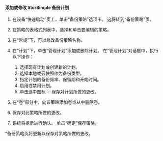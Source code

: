 
<!--author=SharS last changed: 9/15/15-->

#### <a name="to-add-or-modify-a-storsimple-backup-schedule"></a>添加或修改 StorSimple 备份计划
1. 在设备“快速启动”页上，单击“备份策略”选项卡。 这将转到“备份策略”页。
2. 在策略的表格式列表中，选择和单击要编辑的策略。
3. 在“常规”下，可以修改备份策略名称。
4. 在“计划”下，单击“管理计划”添加或删除计划。 在“管理计划”对话框中，执行以下操作：
   
   1. 选择现有计划或创建新的计划。
   2. 选择本地或云快照作为备份类型。
   3. 指定计划的备份频率、保留期和开始时间。
   4. 启用或禁用计划。
   5. 单击选中图标  ![选中图标](./media/storsimple-add-modify-backup-schedule/HCS_CheckIcon-include.png) 保存对计划所做的更改。
5. 在“卷”部分中，向该策略添加卷或从中删除卷。
6. 保存对此策略所做的更改。
7. 系统将提示进行确认。 单击“确定”保存策略。

“备份策略页将更新以保存对策略所做的更改。



<!--HONumber=Nov16_HO3-->


